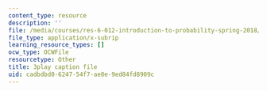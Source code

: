 ```yaml
---
content_type: resource
description: ''
file: /media/courses/res-6-012-introduction-to-probability-spring-2018/cadbdbd0624754f7ae0e9ed84fd8909c_-T34yGp4T7A.vtt
file_type: application/x-subrip
learning_resource_types: []
ocw_type: OCWFile
resourcetype: Other
title: 3play caption file
uid: cadbdbd0-6247-54f7-ae0e-9ed84fd8909c
---
```

